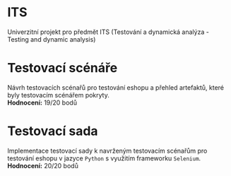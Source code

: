 # ITS
Univerzitní projekt pro předmět ITS (Testování a dynamická analýza - Testing and dynamic analysis)

# Testovací scénáře
Návrh testovacích scénařů pro testování eshopu a přehled artefaktů, které byly testovacím scénářem pokryty.\
**Hodnocení:** 19/20 bodů

# Testovací sada
Implementace testovací sady k navrženým testovacím scénařům pro testování eshopu v jazyce ```Python``` s využitím frameworku ```Selenium```.
**Hodnocení:** 20/20 bodů
